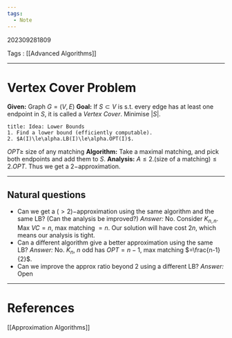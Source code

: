 ```yaml
---
tags:
  - Note
---
```

202309281809

Tags : [[Advanced Algorithms]]

---
# Vertex Cover Problem

**Given:** Graph $G=(V,E)$
**Goal:** If $S\subset V$ is s.t. every edge has at least one endpoint in $S$, it is called a *Vertex Cover*. Minimise $|S|$.

```ad-success
title: Idea: Lower Bounds
1. Find a lower bound (efficiently computable).
2. $A(I)\le\alpha.LB(I)\le\alpha.OPT(I)$.
```

$OPT\ge$ size of any matching
**Algorithm:** Take a maximal matching, and pick both endpoints and add them to $S$.
**Analysis:** $A\le2.\text{(size of a matching)}\le2.OPT$.
Thus we get a $2-$approximation.

---
## Natural questions

- Can we get a $(>2)-$approximation using the same algorithm and the same LB? (Can the analysis be improved?)
*Answer:* No. Consider $K_{n,n}$. Max $VC=n$, max matching $=n$.
Our solution will have cost $2n$, which means our analysis is tight.
- Can a different algorithm give a better approximation using the same LB?
*Answer:* No. $K_{n}$, $n$ odd has $OPT=n-1$, max matching $=\frac{n-1}{2}$.
- Can we improve the approx ratio beyond $2$ using a different LB?
*Answer:* Open

---
# References
[[Approximation Algorithms]]